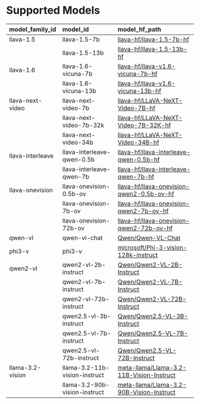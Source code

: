 # Supported Models
| model_family_id                | model_id                                 | model_hf_path                                                                                        |
|:-------------------------------|:-----------------------------------------|:-----------------------------------------------------------------------------------------------------|
| llava-1.5                      | llava-1.5-7b                             | [llava-hf/llava-1.5-7b-hf](https://huggingface.co/llava-hf/llava-1.5-7b-hf)                          |
|                                | llava-1.5-13b                            | [llava-hf/llava-1.5-13b-hf](https://huggingface.co/llava-hf/llava-1.5-13b-hf)                        |
| llava-1.6                      | llava-1.6-vicuna-7b                      | [llava-hf/llava-v1.6-vicuna-7b-hf](https://huggingface.co/llava-hf/llava-v1.6-vicuna-7b-hf)          |
|                                | llava-1.6-vicuna-13b                     | [llava-hf/llava-v1.6-vicuna-13b-hf](https://huggingface.co/llava-hf/llava-v1.6-vicuna-13b-hf)        |
| llava-next-video               | llava-next-video-7b                      | [llava-hf/LLaVA-NeXT-Video-7B-hf](https://huggingface.co/llava-hf/LLaVA-NeXT-Video-7B-hf)            |
|                                | llava-next-video-7b-32k                  | [llava-hf/LLaVA-NeXT-Video-7B-32K-hf](https://huggingface.co/llava-hf/LLaVA-NeXT-Video-7B-32K-hf)    |
|                                | llava-next-video-34b                     | [llava-hf/LLaVA-NeXT-Video-34B-hf](https://huggingface.co/llava-hf/LLaVA-NeXT-Video-34B-hf)          |
| llava-interleave               | llava-interleave-qwen-0.5b               | [llava-hf/llava-interleave-qwen-0.5b-hf](https://huggingface.co/llava-hf/llava-interleave-qwen-0.5b-hf) |
|                                | llava-interleave-qwen-7b                 | [llava-hf/llava-interleave-qwen-7b-hf](https://huggingface.co/llava-hf/llava-interleave-qwen-7b-hf)  |
| llava-onevision                | llava-onevision-0.5b-ov                  | [llava-hf/llava-onevision-qwen2-0.5b-ov-hf](https://huggingface.co/llava-hf/llava-onevision-qwen2-0.5b-ov-hf) |
|                                | llava-onevision-7b-ov                    | [llava-hf/llava-onevision-qwen2-7b-ov-hf](https://huggingface.co/llava-hf/llava-onevision-qwen2-7b-ov-hf) |
|                                | llava-onevision-72b-ov                   | [llava-hf/llava-onevision-qwen2-72b-ov-hf](https://huggingface.co/llava-hf/llava-onevision-qwen2-72b-ov-hf) |
| qwen-vl                        | qwen-vl-chat                             | [Qwen/Qwen-VL-Chat](https://huggingface.co/Qwen/Qwen-VL-Chat)                                        |
| phi3-v                         | phi3-v                                   | [microsoft/Phi-3-vision-128k-instruct](https://huggingface.co/microsoft/Phi-3-vision-128k-instruct)  |
| qwen2-vl                       | qwen2-vl-2b-instruct                     | [Qwen/Qwen2-VL-2B-Instruct](https://huggingface.co/Qwen/Qwen2-VL-2B-Instruct)                        |
|                                | qwen2-vl-7b-instruct                     | [Qwen/Qwen2-VL-7B-Instruct](https://huggingface.co/Qwen/Qwen2-VL-7B-Instruct)                        |
|                                | qwen2-vl-72b-instruct                    | [Qwen/Qwen2-VL-72B-Instruct](https://huggingface.co/Qwen/Qwen2-VL-72B-Instruct)                       |
|                                | qwen2.5-vl-3b-instruct                   | [Qwen/Qwen2.5-VL-3B-Instruct](https://huggingface.co/Qwen/Qwen2.5-VL-3B-Instruct)    
|                                | qwen2.5-vl-7b-instruct                   | [Qwen/Qwen2.5-VL-7B-Instruct](https://huggingface.co/Qwen/Qwen2.5-VL-7B-Instruct)    
|                                | qwen2.5-vl-72b-instruct                  | [Qwen/Qwen2.5-VL-72B-Instruct](https://huggingface.co/Qwen/Qwen2.5-VL-72B-Instruct)                        |
| llama-3.2-vision               | llama-3.2-11b-vision-instruct            | [meta-llama/Llama-3.2-11B-Vision-Instruct](https://huggingface.co/meta-llama/Llama-3.2-11B-Vision-Instruct) |
|                                | llama-3.2-90b-vision-instruct            | [meta-llama/Llama-3.2-90B-Vision-Instruct](https://huggingface.co/meta-llama/Llama-3.2-90B-Vision-Instruct) |